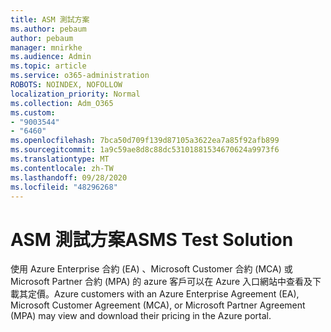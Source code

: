 ```yaml
---
title: ASM 測試方案
ms.author: pebaum
author: pebaum
manager: mnirkhe
ms.audience: Admin
ms.topic: article
ms.service: o365-administration
ROBOTS: NOINDEX, NOFOLLOW
localization_priority: Normal
ms.collection: Adm_O365
ms.custom:
- "9003544"
- "6460"
ms.openlocfilehash: 7bca50d709f139d87105a3622ea7a85f92afb899
ms.sourcegitcommit: 1a9c59ae8d8c88dc53101881534670624a9973f6
ms.translationtype: MT
ms.contentlocale: zh-TW
ms.lasthandoff: 09/28/2020
ms.locfileid: "48296268"
---
```

# <a name="asms-test-solution"></a><span data-ttu-id="1f117-102">ASM 測試方案</span><span class="sxs-lookup"><span data-stu-id="1f117-102">ASMS Test Solution</span></span>

<span data-ttu-id="1f117-103">使用 Azure Enterprise 合約 (EA) 、Microsoft Customer 合約 (MCA) 或 Microsoft Partner 合約 (MPA) 的 azure 客戶可以在 Azure 入口網站中查看及下載其定價。</span><span class="sxs-lookup"><span data-stu-id="1f117-103">Azure customers with an Azure Enterprise Agreement (EA), Microsoft Customer Agreement (MCA), or Microsoft Partner Agreement (MPA) may view and download their pricing in the Azure portal.</span></span>
